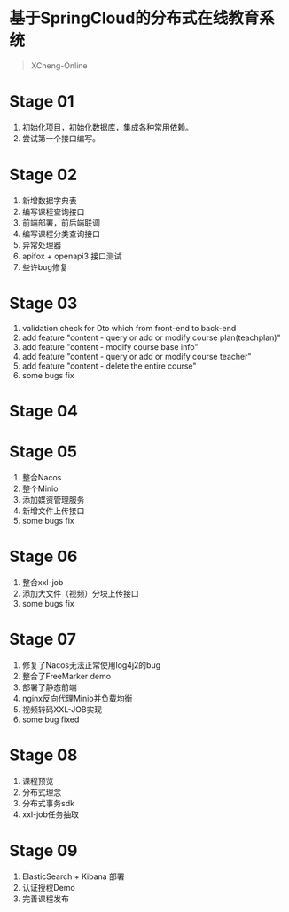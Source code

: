 # 基于SpringCloud的分布式在线教育系统

> XCheng-Online

# Stage 01
1. 初始化项目，初始化数据库，集成各种常用依赖。
2. 尝试第一个接口编写。

# Stage 02
1. 新增数据字典表
2. 编写课程查询接口
3. 前端部署，前后端联调
4. 编写课程分类查询接口
5. 异常处理器
6. apifox + openapi3 接口测试
7. 些许bug修复

# Stage 03
1. validation check for Dto which from front-end to back-end
2. add feature "content - query or add or modify course plan(teachplan)"
3. add feature "content - modify course base info"
4. add feature "content - query or add or modify course teacher"
5. add feature "content - delete the entire course"
6. some bugs fix

# Stage 04

# Stage 05
1. 整合Nacos
2. 整个Minio
3. 添加媒资管理服务
4. 新增文件上传接口
5. some bugs fix

# Stage 06
1. 整合xxl-job
2. 添加大文件（视频）分块上传接口
3. some bugs fix

# Stage 07
1. 修复了Nacos无法正常使用log4j2的bug
2. 整合了FreeMarker demo
3. 部署了静态前端
4. nginx反向代理Minio并负载均衡
5. 视频转码XXL-JOB实现
6. some bug fixed

# Stage 08
1. 课程预览
2. 分布式理念
3. 分布式事务sdk
4. xxl-job任务抽取

# Stage 09
1. ElasticSearch + Kibana 部署
2. 认证授权Demo
3. 完善课程发布
